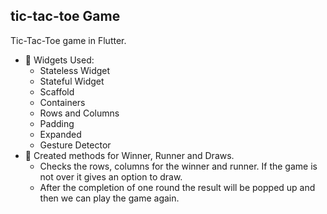 ## tic-tac-toe Game

Tic-Tac-Toe game in Flutter.

- :page_with_curl: Widgets Used:
  - Stateless Widget
  - Stateful Widget
  - Scaffold
  - Containers
  - Rows and Columns
  - Padding
  - Expanded
  - Gesture Detector
- :scroll: Created methods for Winner, Runner and Draws. 
  - Checks the rows, columns for the winner and runner. If the game is not over it gives an option to draw.
  - After the completion of one round the result will be popped up and then we can play the game again.
  
